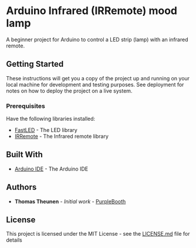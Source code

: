 # Arduino Infrared (IRRemote) mood lamp

A beginner project for Arduino to control a LED strip (lamp) with an infrared remote.

## Getting Started

These instructions will get you a copy of the project up and running on your local machine for development and testing purposes. See deployment for notes on how to deploy the project on a live system.

### Prerequisites

Have the following libraries installed:

* [FastLED](http://fastled.io/) - The LED library
* [IRRemote](https://github.com/z3t0/Arduino-IRremote) - The Infrared remote library


## Built With

* [Arduino IDE](https://www.arduino.cc/en/main/software) - The Arduino IDE


## Authors

* **Thomas Theunen** - *Initial work* - [PurpleBooth](https://thomastheunen.eu)

## License

This project is licensed under the MIT License - see the [LICENSE.md](LICENSE.md) file for details
